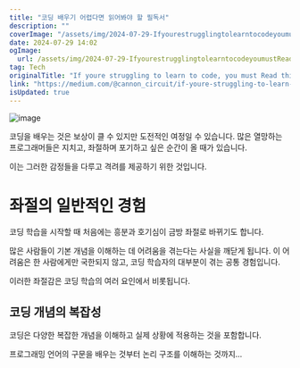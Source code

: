 ```yaml
---
title: "코딩 배우기 어렵다면 읽어봐야 할 필독서"
description: ""
coverImage: "/assets/img/2024-07-29-IfyourestrugglingtolearntocodeyoumustReadthis_0.png"
date: 2024-07-29 14:02
ogImage: 
  url: /assets/img/2024-07-29-IfyourestrugglingtolearntocodeyoumustReadthis_0.png
tag: Tech
originalTitle: "If youre struggling to learn to code, you must Read this"
link: "https://medium.com/@cannon_circuit/if-youre-struggling-to-learn-to-code-you-must-read-this-8d4cc38ec81f"
isUpdated: true
---
```






![image](/assets/img/2024-07-29-IfyourestrugglingtolearntocodeyoumustReadthis_0.png)

코딩을 배우는 것은 보상이 클 수 있지만 도전적인 여정일 수 있습니다. 많은 열망하는 프로그래머들은 지치고, 좌절하며 포기하고 싶은 순간이 올 때가 있습니다.

이는 그러한 감정들을 다루고 격려를 제공하기 위한 것입니다.

# 좌절의 일반적인 경험


<div class="content-ad"></div>

코딩 학습을 시작할 때 처음에는 흥분과 호기심이 금방 좌절로 바뀌기도 합니다.

많은 사람들이 기본 개념을 이해하는 데 어려움을 겪는다는 사실을 깨닫게 됩니다. 이 어려움은 한 사람에게만 국한되지 않고, 코딩 학습자의 대부분이 겪는 공통 경험입니다.

이러한 좌절감은 코딩 학습의 여러 요인에서 비롯됩니다.

## 코딩 개념의 복잡성

<div class="content-ad"></div>

코딩은 다양한 복잡한 개념을 이해하고 실제 상황에 적용하는 것을 포함합니다.

프로그래밍 언어의 구문을 배우는 것부터 논리 구조를 이해하는 것까지...